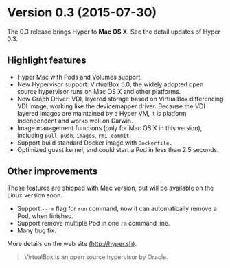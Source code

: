 # Version 0.3 (2015-07-30)

The 0.3 release brings Hyper to **Mac OS X**. See the detail updates of Hyper 0.3.

## Highlight features

- Hyper Mac with Pods and Volumes support.
- New Hypervisor support: VirtualBox 5.0, the widely adopted open source hypervisor runs on Mac OS X and other platforms.
- New Graph Driver: VDI, layered storage based on VirtualBox differencing VDI image, working like the devicemapper driver. Because the VDI layered images are maintained by a Hyper VM, it is platform indenpendent and works well on Darwin.
- Image management functions (only for Mac OS X in this version), including `pull`, `push`, `images`, `rmi`, `commit`.
- Support build standard Docker image with `Dockerfile.`
- Optimized guest kernel, and could start a Pod in less than 2.5 seconds.

## Other improvements

These features are shipped with Mac version, but will be available on the Linux version soon.

- Support `--rm` flag for `run` command, now it can automatically remove a Pod, when finished.
- Support remove multiple Pod in one `rm` command line.
- Many bug fix.

More details on the web site [(http://hyper.sh)](http://hyper.sh/).

> VirtualBox is an open source hypervisor by Oracle.
